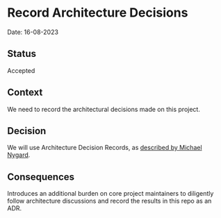 # Record Architecture Decisions

Date: 16-08-2023

## Status

Accepted

## Context

We need to record the architectural decisions made on this project.

## Decision

We will use Architecture Decision Records, as [described by Michael Nygard](https://cognitect.com/blog/2011/11/15/documenting-architecture-decisions).

## Consequences

Introduces an additional burden on core project maintainers to diligently follow architecture discussions and record the
results in this repo as an ADR.
